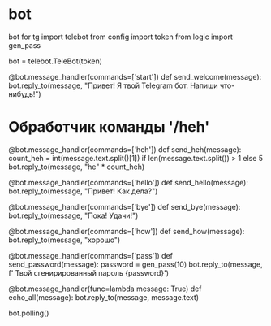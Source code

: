 # bot
bot for tg
import telebot
from config import token
from logic import gen_pass

bot = telebot.TeleBot(token)
    
@bot.message_handler(commands=['start'])
def send_welcome(message):
    bot.reply_to(message, "Привет! Я твой Telegram бот. Напиши что-нибудь!")

# Обработчик команды '/heh'
@bot.message_handler(commands=['heh'])
def send_heh(message):
    count_heh = int(message.text.split()[1]) if len(message.text.split()) > 1 else 5
    bot.reply_to(message, "he" * count_heh)
    
@bot.message_handler(commands=['hello'])
def send_hello(message):
    bot.reply_to(message, "Привет! Как дела?")
    
@bot.message_handler(commands=['bye'])
def send_bye(message):
    bot.reply_to(message, "Пока! Удачи!")

@bot.message_handler(commands=['how'])
def send_how(message):
    bot.reply_to(message, "хорошо")


@bot.message_handler(commands=['pass'])
def send_password(message):
    password = gen_pass(10)
    bot.reply_to(message, f' Твой сгенирированный пароль {password}')

@bot.message_handler(func=lambda message: True)
def echo_all(message):
    bot.reply_to(message, message.text)
    
bot.polling()
